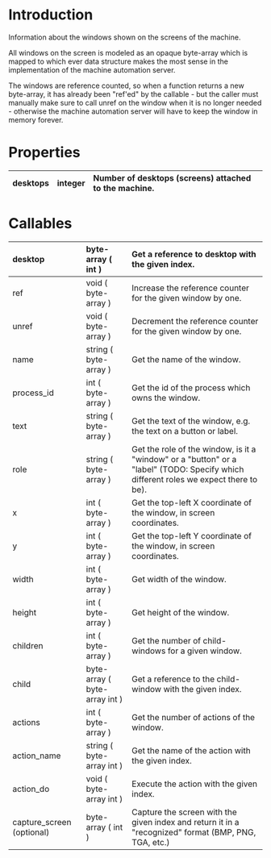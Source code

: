 # Introduction #

Information about the windows shown on the screens of the machine.

All windows on the screen is modeled as an opaque byte-array which is
mapped to which ever data structure makes the most sense in the
implementation of the machine automation server.

The windows are reference counted, so when a function returns a new
byte-array, it has already been "ref'ed" by the callable - but the
caller must manually make sure to call unref on the window when it is
no longer needed - otherwise the machine automation server will have
to keep the window in memory forever.


# Properties #

| desktops | integer | Number of desktops (screens) attached to the machine. |
|:---------|:--------|:------------------------------------------------------|


# Callables #

| desktop | byte-array ( int ) | Get a reference to desktop with the given index. |
|:--------|:-------------------|:-------------------------------------------------|
| ref     | void ( byte-array ) | Increase the reference counter for the given window by one. |
| unref   | void ( byte-array ) | Decrement the reference counter for the given window by one. |
| name    | string ( byte-array ) | Get the name of the window.                      |
| process\_id | int ( byte-array ) | Get the id of the process which owns the window. |
| text    | string ( byte-array ) | Get the text of the window, e.g. the text on a button or label. |
| role    | string ( byte-array ) | Get the role of the window, is it a "window" or a "button" or a "label" (TODO: Specify which different roles we expect there to be). |
| x       | int ( byte-array ) | Get the top-left X coordinate of the window, in screen coordinates. |
| y       | int ( byte-array ) | Get the top-left Y coordinate of the window, in screen coordinates. |
| width   | int ( byte-array ) | Get width of the window.                         |
| height  | int ( byte-array ) | Get height of the window.                        |
| children | int ( byte-array ) | Get the number of child-windows for a given window. |
| child   | byte-array ( byte-array int ) | Get a reference to the child-window with the given index. |
| actions | int ( byte-array ) | Get the number of actions of the window.         |
| action\_name | string ( byte-array int ) | Get the name of the action with the given index. |
| action\_do | void ( byte-array int ) | Execute the action with the given index.         |
| capture\_screen (optional) | byte-array ( int ) | Capture the screen with the given index and return it in a "recognized" format (BMP, PNG, TGA, etc.) |